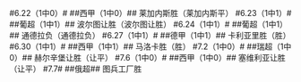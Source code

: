 #6.22（1中0）#
##西甲（1中0）##
莱加内斯胜（莱加内斯平）
#6.23（1中1）#
##葡超（1中1）##
波尔图让胜（波尔图让胜）
#6.24（1中1）#
##葡超（1中1）##
通德拉负（通德拉负）
#6.27（1中1）#
##德甲（1中1）##
卡利亚里胜（胜）
#6.30（1中1）#
##西甲（1中1）##
马洛卡胜（胜）
#7.2（1中0）#
##瑞超（1中0）##
赫尔辛堡让胜（让平）
#7.6（1中0）#
##西甲（1中0）##
塞维利亚让胜（让平）
#7.7#
##俄超##
图兵工厂胜